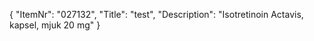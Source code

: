 {
  "ItemNr": "027132",
  "Title": "test",
  "Description": "Isotretinoin Actavis, kapsel, mjuk 20 mg"
}